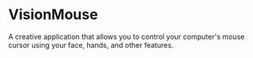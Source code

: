 # VisionMouse
A creative application that allows you to control your computer's mouse cursor using your face, hands, and other features.
